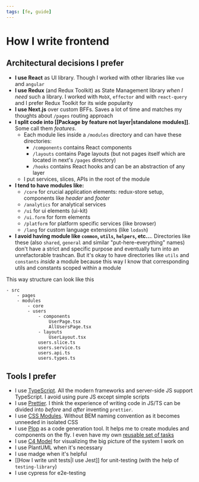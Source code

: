 ```yaml
---
tags: [fe, guide]
---
```


# How I write frontend

## Architectural decisions I prefer

-   **I use React** as UI library. Though I worked with other libraries like `vue` and `angular`
-   **I use Redux** (and Redux Toolkit) as State Management library _when I need_ such a library. I worked with `MobX`, `effector` and with `react-query` and I prefer Redux Toolkit for its wide popularity
-   **I use Next.js** over custom BFFs. Saves a lot of time and matches my thoughts about `/pages` routing approach
-   **I split code into [[Package by feature not layer|standalone modules]]**. Some call them _features_.
    -   Each module lies inside a `/modules` directory and can have these directories:
        -   `/components` contains React components
        -   `/layouts` contains Page layouts (but not pages itself which are located in next's `/pages` directory)
        -   `/hooks` contains React hooks and can be an abstraction of any layer
    -   I put services, slices, APIs in the root of the module
-   **I tend to have modules like:**
    -   `/core` for crucial application elements: redux-store setup, components like _header_ and _footer_
    -   `/analytics` for analytical services
    -   `/ui` for ui elements (ui-kit)
    -   `/ui.form` for form elements
    -   `/platform` for platform specific services (like browser)
    -   `/lang` for custom language extensions (like `lodash`)
-   **I avoid having module like `common`, `utils`, `helpers`, etc...**. Directories like these (also `shared`, `general` and similar "put-here-everything" names) don't have a strict and specific purpose and eventually turn into an unrefactorable trashcan. But it's okay to have directories like `utils` and `constants` _inside_ a module because this way I know that corresponding utils and constants scoped within a module

This way structure can look like this

```
- src
	- pages
	- modules
		- core
		- users
			- components
				UserPage.tsx
				AllUsersPage.tsx
			- layouts
				UserLayout.tsx
			users.slice.ts
			users.service.ts
			users.api.ts
			users.types.ts
```

## Tools I prefer

-   I use [TypeScript](https://www.typescriptlang.org/). All the modern frameworks and server-side JS support TypeScript. I avoid using pure JS except simple scripts
-   I use [Prettier](https://prettier.io/). I think the experience of writing code in JS/TS can be divided into _before_ and _after_ inventing `prettier`.
-   I use [CSS Modules](https://github.com/css-modules/css-modules). Without BEM naming convention as it becomes unneeded in isolated CSS
-   I use [Plop](https://plopjs.com/) as a code generation tool. It helps me to create modules and components on the fly. I even have my own [reusable set of tasks](https://github.com/alextheartisan/tasks)
-   I use [C4 Model](https://c4model.com/) for visualizing the big picture of the system I work on
-   I use PlantUML when it's necessary
-   I use madge when it's helpful
-   [[How I write unit tests|I use Jest]] for unit-testing (with the help of `testing-library`)
-   I use cypress for e2e-testing
